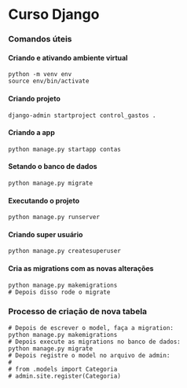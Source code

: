 # Curso Django

### Comandos úteis

#### Criando e ativando ambiente virtual
```shell
python -m venv env
source env/bin/activate
```

#### Criando projeto
```shell
django-admin startproject control_gastos .
```

#### Criando a app
```shell
python manage.py startapp contas
```

#### Setando o banco de dados
```shell
python manage.py migrate
```

#### Executando o projeto
```shell
python manage.py runserver
```

#### Criando super usuário
```shell
python manage.py createsuperuser
```

#### Cria as migrations com as novas alterações
```shell
python manage.py makemigrations
# Depois disso rode o migrate
```




### Processo de criação de nova tabela

```shell
# Depois de escrever o model, faça a migration:
python manage.py makemigrations
# Depois execute as migrations no banco de dados:
python manage.py migrate
# Depois registre o model no arquivo de admin:
#
# from .models import Categoria
# admin.site.register(Categoria)
```